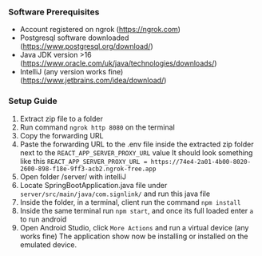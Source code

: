 
### Software Prerequisites
- Account registered on ngrok (https://ngrok.com)
- Postgresql software downloaded (https://www.postgresql.org/download/)
- Java JDK version >16 (https://www.oracle.com/uk/java/technologies/downloads/)
- IntelliJ (any version works fine) (https://www.jetbrains.com/idea/download/)

### Setup Guide
1) Extract zip file to a folder
2) Run command `ngrok http 8080` on the terminal
3) Copy the forwarding URL
4) Paste the forwarding URL to the .env file inside the extracted zip folder next to the `REACT_APP_SERVER_PROXY_URL` value
It should look something like this `REACT_APP_SERVER_PROXY_URL = https://74e4-2a01-4b00-8020-2600-898-f18e-9ff3-acb2.ngrok-free.app`
5) Open folder /server/ with intelliJ
6) Locate SpringBootApplication.java file under `server/src/main/java/com.signlink/` and run this java file
7) Inside the folder, in a terminal, client run the command `npm install` 
8) Inside the same terminal run `npm start`, and once its full loaded enter `a` to run android
9) Open Android Studio, click `More Actions` and run a virtual device (any works fine)
The application show now be installing or installed on the emulated device.

